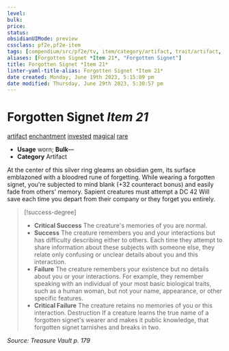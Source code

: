 ```yaml
---
level:
bulk:
price:
status:
obsidianUIMode: preview
cssclass: pf2e,pf2e-item
tags: [compendium/src/pf2e/tv, item/category/artifact, trait/artifact, trait/enchantment, trait/invested, trait/magical, trait/rare]
aliases: [Forgotten Signet *Item 21*, "Forgotten Signet"]
title: Forgotten Signet *Item 21*
linter-yaml-title-alias: Forgotten Signet *Item 21*
date created: Monday, June 19th 2023, 5:15:09 pm
date modified: Thursday, June 29th 2023, 5:30:57 pm
---
```


# Forgotten Signet *Item 21*

[artifact](rules/traits/artifact-gmg.md) [enchantment](rules/traits/enchantment.md) [invested](rules/traits/invested.md) [magical](rules/traits/magical.md) [rare](rules/traits/rare.md)  

- **Usage** worn; **Bulk**—
- **Category** Artifact

At the center of this silver ring gleams an obsidian gem, its surface emblazoned with a bloodred rune of forgetting. While wearing a forgotten signet, you're subjected to mind blank (+32 counteract bonus) and easily fade from others' memory. Sapient creatures must attempt a DC 42 Will save each time you depart from their company or they forget you entirely.

> [!success-degree]
> - **Critical Success** The creature's memories of you are normal.
> - **Success** The creature remembers you and your interactions but has difficulty describing either to others. Each time they attempt to share information about these subjects with someone else, they relate only confusing or unclear details about you and this interaction.
> - **Failure** The creature remembers your existence but no details about you or your interactions. For example, they remember speaking with an individual of your most basic biological traits, such as a human woman, but not your name, appearance, or other specific features.
> - **Critical Failure** The creature retains no memories of you or this interaction. Destruction If a creature learns the true name of a forgotten signet's wearer and makes it public knowledge, that forgotten signet tarnishes and breaks in two.

*Source: Treasure Vault p. 179*
